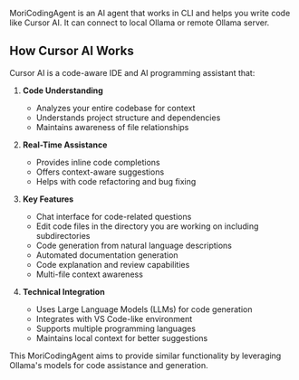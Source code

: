 MoriCodingAgent is an AI agent that works in CLI and helps you write code like Cursor AI.
It can connect to local Ollama or remote Ollama server.

## How Cursor AI Works

Cursor AI is a code-aware IDE and AI programming assistant that:

1. **Code Understanding**
   - Analyzes your entire codebase for context
   - Understands project structure and dependencies
   - Maintains awareness of file relationships

2. **Real-Time Assistance**
   - Provides inline code completions
   - Offers context-aware suggestions
   - Helps with code refactoring and bug fixing

3. **Key Features**
   - Chat interface for code-related questions
   - Edit code files in the directory you are working on including subdirectories
   - Code generation from natural language descriptions
   - Automated documentation generation
   - Code explanation and review capabilities
   - Multi-file context awareness

4. **Technical Integration**
   - Uses Large Language Models (LLMs) for code generation
   - Integrates with VS Code-like environment
   - Supports multiple programming languages
   - Maintains local context for better suggestions

This MoriCodingAgent aims to provide similar functionality by leveraging Ollama's models for code assistance and generation.
